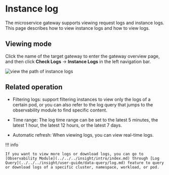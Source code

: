 # Instance log

The microservice gateway supports viewing request logs and instance logs. This page describes how to view instance logs and how to view logs.

## Viewing mode

Click the name of the target gateway to enter the gateway overview page, and then click __Check Logs__ -> __Instance Logs__ in the left navigation bar.

![view the path of instance logs](https://docs.daocloud.io/daocloud-docs-images/docs/en/docs/skoala/gateway/logs/imgs/inslog-path.png)

## Related operation

- Filtering logs: support filtering instances to view only the logs of a certain pod, or you can also refer to the log query that jumps to the observability module to find specific content.
- Time range: The log time range can be set to the latest 5 minutes, the latest 1 hour, the latest 12 hours, or the latest 7 days.

- Automatic refresh: When viewing logs, you can view real-time logs.

!!! info

    If you want to view more logs or download logs, you can go to [Observability Module](../../../insight/intro/index.md) through [Log Query](../../../insight/user-guide/data-query/log.md) feature to query or download logs of a specific cluster, namespace, workload, or pod.
